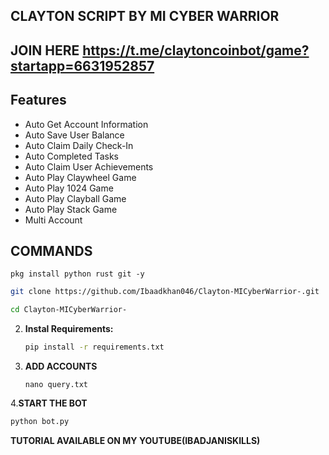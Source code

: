 ## CLAYTON SCRIPT BY MI CYBER WARRIOR 
## JOIN HERE https://t.me/claytoncoinbot/game?startapp=6631952857
## Features

  - Auto Get Account Information
  - Auto Save User Balance
  - Auto Claim Daily Check-In
  - Auto Completed Tasks
  - Auto Claim User Achievements
  - Auto Play Claywheel Game
  - Auto Play 1024 Game
  - Auto Play Clayball Game
  - Auto Play Stack Game
  - Multi Account
    
## COMMANDS 
```
pkg install python rust git -y
```
   ```bash
   git clone https://github.com/Ibaadkhan046/Clayton-MICyberWarrior-.git
   ```
   ```bash
   cd Clayton-MICyberWarrior-
   ```

2. **Instal Requirements:**
   ```bash
   pip install -r requirements.txt
   ```
3. **ADD ACCOUNTS**
   ```
   nano query.txt
   ```
4.**START THE BOT**
```bash
python bot.py
```
**TUTORIAL AVAILABLE ON MY YOUTUBE(IBADJANISKILLS)**
